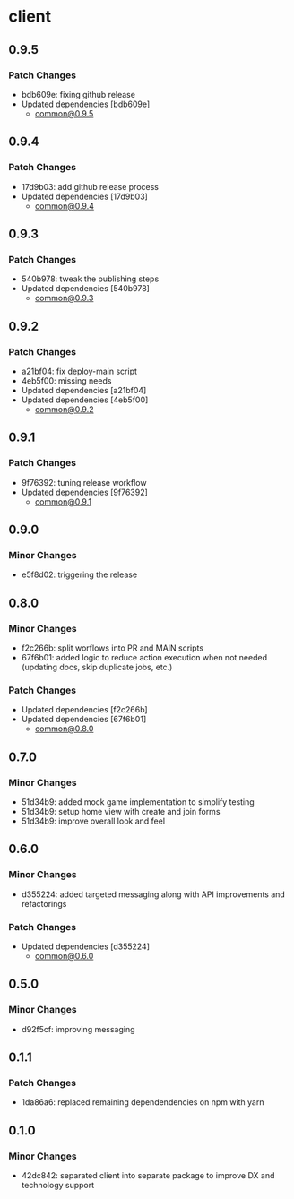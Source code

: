 # client

## 0.9.5

### Patch Changes

- bdb609e: fixing github release
- Updated dependencies [bdb609e]
  - common@0.9.5

## 0.9.4

### Patch Changes

- 17d9b03: add github release process
- Updated dependencies [17d9b03]
  - common@0.9.4

## 0.9.3

### Patch Changes

- 540b978: tweak the publishing steps
- Updated dependencies [540b978]
  - common@0.9.3

## 0.9.2

### Patch Changes

- a21bf04: fix deploy-main script
- 4eb5f00: missing needs
- Updated dependencies [a21bf04]
- Updated dependencies [4eb5f00]
  - common@0.9.2

## 0.9.1

### Patch Changes

- 9f76392: tuning release workflow
- Updated dependencies [9f76392]
  - common@0.9.1

## 0.9.0

### Minor Changes

- e5f8d02: triggering the release

## 0.8.0

### Minor Changes

- f2c266b: split worflows into PR and MAIN scripts
- 67f6b01: added logic to reduce action execution when not needed (updating docs, skip duplicate jobs, etc.)

### Patch Changes

- Updated dependencies [f2c266b]
- Updated dependencies [67f6b01]
  - common@0.8.0

## 0.7.0

### Minor Changes

- 51d34b9: added mock game implementation to simplify testing
- 51d34b9: setup home view with create and join forms
- 51d34b9: improve overall look and feel

## 0.6.0

### Minor Changes

- d355224: added targeted messaging along with API improvements and refactorings

### Patch Changes

- Updated dependencies [d355224]
  - common@0.6.0

## 0.5.0

### Minor Changes

- d92f5cf: improving messaging

## 0.1.1

### Patch Changes

- 1da86a6: replaced remaining dependendencies on npm with yarn

## 0.1.0

### Minor Changes

- 42dc842: separated client into separate package to improve DX and technology support
